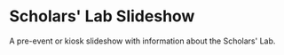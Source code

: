 # Scholars' Lab Slideshow

A pre-event or kiosk slideshow with information about the Scholars' Lab.
